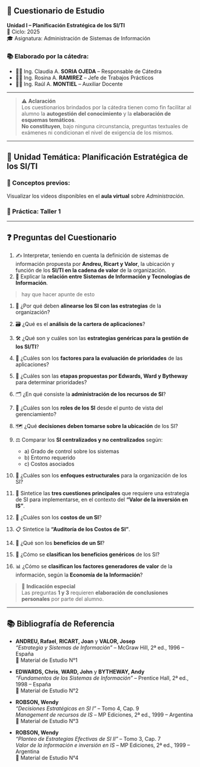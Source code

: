 ## 📝 Cuestionario de Estudio  
**Unidad I – Planificación Estratégica de los SI/TI**  
📆 Ciclo: 2025  
🎓 Asignatura: Administración de Sistemas de Información  

### 📚 Elaborado por la cátedra:
- 👩‍🏫 Ing. Claudia A. **SORIA OJEDA** – Responsable de Cátedra  
- 👩‍💼 Ing. Rosina A. **RAMIREZ** – Jefe de Trabajos Prácticos  
- 👨‍💻 Ing. Raúl A. **MONTIEL** – Auxiliar Docente  

---

> ⚠️ **Aclaración**  
Los cuestionarios brindados por la cátedra tienen como fin facilitar al alumno la **autogestión del conocimiento** y la **elaboración de esquemas temáticos**.  
**No constituyen**, bajo ninguna circunstancia, preguntas textuales de exámenes ni condicionan el nivel de exigencia de los mismos.

---

## 📌 Unidad Temática: Planificación Estratégica de los SI/TI

### 🧠 Conceptos previos:
Visualizar los videos disponibles en el **aula virtual** sobre *Administración*.

### 🧪 Práctica: Taller 1

---

## ❓ Preguntas del Cuestionario

1. ✍️ Interpretar, teniendo en cuenta la definición de sistemas de información propuesta por **Andreu, Ricart y Valor**, la ubicación y función de los **SI/TI en la cadena de valor** de la organización.
2. 📡 Explicar la **relación entre Sistemas de Información y Tecnologías de Información**.

> hay que hacer apunte de esto
1. 🤝 ¿Por qué deben **alinearse los SI con las estrategias** de la organización?
2. 🗃️ ¿Qué es el **análisis de la cartera de aplicaciones**?
3. 🛠️ ¿Qué son y cuáles son las **estrategias genéricas para la gestión de los SI/TI**?
4. 🧮 ¿Cuáles son los **factores para la evaluación de prioridades** de las aplicaciones?
5. 🧭 ¿Cuáles son las **etapas propuestas por Edwards, Ward y Bytheway** para determinar prioridades?


6. 🗂️ ¿En qué consiste la **administración de los recursos de SI**?
7. 🎯 ¿Cuáles son los **roles de los SI** desde el punto de vista del gerenciamiento?
8. 🗺️ ¿Qué **decisiones deben tomarse sobre la ubicación** de los SI?
9. ⚖️ Comparar los **SI centralizados y no centralizados** según:
    - a) Grado de control sobre los sistemas  
    - b) Entorno requerido  
    - c) Costos asociados  
10. 🧱 ¿Cuáles son los **enfoques estructurales** para la organización de los SI?
11. 🧩 Sintetice las **tres cuestiones principales** que requiere una estrategia de SI para implementarse, en el contexto del **“Valor de la inversión en IS”**.
12. 💸 ¿Cuáles son los **costos de un SI**?

13. 📋 Sintetice la **“Auditoría de los Costos de SI”**.
14. 🎁 ¿Qué son los **beneficios de un SI**?
15. 🧾 ¿Cómo se **clasifican los beneficios genéricos** de los SI?
16. 📊 ¿Cómo se **clasifican los factores generadores de valor** de la información, según la **Economía de la Información**?

> 💬 **Indicación especial**  
Las preguntas **1 y 3** requieren **elaboración de conclusiones personales** por parte del alumno.

---

## 📚 Bibliografía de Referencia

- **ANDREU, Rafael**, **RICART, Joan** y **VALOR, Josep**  
  *“Estrategia y Sistemas de Información”* – McGraw Hill, 2ª ed., 1996 – España  
  📁 Material de Estudio N°1  

- **EDWARDS, Chris**, **WARD, John** y **BYTHEWAY, Andy**  
  *“Fundamentos de los Sistemas de Información”* – Prentice Hall, 2ª ed., 1998 – España  
  📁 Material de Estudio N°2  

- **ROBSON, Wendy**  
  *“Decisiones Estratégicas en SI I”* – Tomo 4, Cap. 9  
  *Management de recursos de IS* – MP Ediciones, 2ª ed., 1999 – Argentina  
  📁 Material de Estudio N°3  

- **ROBSON, Wendy**  
  *“Planteo de Estrategias Efectivas de SI II”* – Tomo 3, Cap. 7  
  *Valor de la información e inversión en IS* – MP Ediciones, 2ª ed., 1999 – Argentina  
  📁 Material de Estudio N°4
